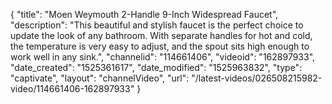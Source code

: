 {
    "title": "Moen Weymouth 2-Handle 9-Inch Widespread Faucet",
    "description": "This beautiful and stylish faucet is the perfect choice to update the look of any bathroom. With separate handles for hot and cold, the temperature is very easy to adjust, and the spout sits high enough to work well in any sink.",
    "channelid": "114661406",
    "videoid": "162897933",
    "date_created": "1525361617",
    "date_modified": "1525963832",
    "type": "captivate",
    "layout": "channelVideo",
    "url": "\/latest-videos\/026508215982-video\/114661406-162897933"
}